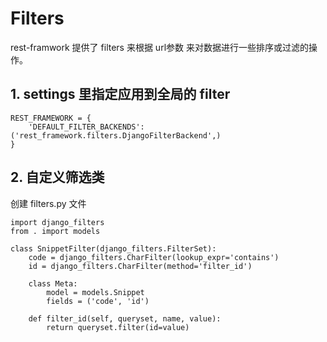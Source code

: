 # Filters

rest-framwork 提供了 filters 来根据 url参数 来对数据进行一些排序或过滤的操作。

## 1.  settings 里指定应用到全局的 filter

    REST_FRAMEWORK = {
        'DEFAULT_FILTER_BACKENDS': ('rest_framework.filters.DjangoFilterBackend',)
    }

## 2. 自定义筛选类

创建 filters.py 文件

    import django_filters
    from . import models

    class SnippetFilter(django_filters.FilterSet):
        code = django_filters.CharFilter(lookup_expr='contains')
        id = django_filters.CharFilter(method='filter_id')
        
        class Meta:
            model = models.Snippet
            fields = ('code', 'id')

        def filter_id(self, queryset, name, value):
            return queryset.filter(id=value)

